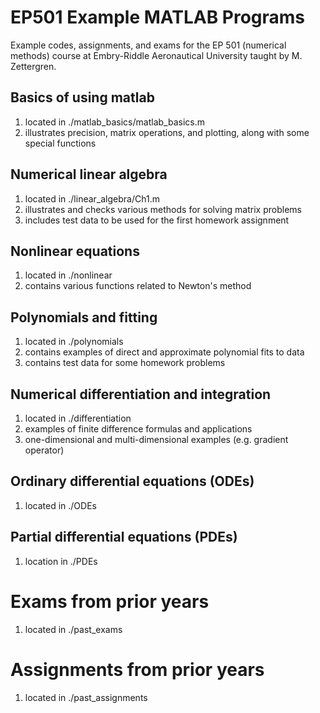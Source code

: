 # EP501 Example MATLAB Programs

Example codes, assignments, and exams for the EP 501 (numerical methods) course at Embry-Riddle Aeronautical University taught by M. Zettergren.  



## Basics of using matlab

1.  located in ./matlab_basics/matlab_basics.m
2.  illustrates precision, matrix operations, and plotting, along with some special functions

## Numerical linear algebra

1.  located in ./linear_algebra/Ch1.m
2.  illustrates and checks various methods for solving matrix problems
3.  includes test data to be used for the first homework assignment


## Nonlinear equations

1.  located in ./nonlinear
2.  contains various functions related to Newton's method


## Polynomials and fitting

1.  located in ./polynomials
2.  contains examples of direct and approximate polynomial fits to data
3.  contains test data for some homework problems


## Numerical differentiation and integration

1.  located in ./differentiation
2.  examples of finite difference formulas and applications
3.  one-dimensional and multi-dimensional examples (e.g. gradient operator)


## Ordinary differential equations (ODEs)

1.  located in ./ODEs


## Partial differential equations (PDEs)

1.  location in ./PDEs


# Exams from prior years

1.  located in ./past_exams


# Assignments from prior years

1.  located in ./past_assignments
